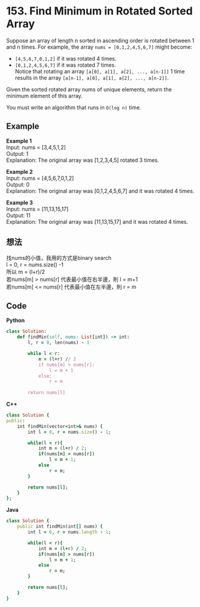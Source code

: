 # 153. Find Minimum in Rotated Sorted Array
Suppose an array of length n sorted in ascending order is rotated between 1 and n times. For example, the array `nums = [0,1,2,4,5,6,7]` might become:  

- `[4,5,6,7,0,1,2]` if it was rotated 4 times.  
- `[0,1,2,4,5,6,7]` if it was rotated 7 times.  
Notice that rotating an array `[a[0], a[1], a[2], ..., a[n-1]]` 1 time results in the array `[a[n-1], a[0], a[1], a[2], ..., a[n-2]]`.  

Given the sorted rotated array nums of unique elements, return the minimum element of this array.  

You must write an algorithm that runs in `O(log n)` time.  

 
## Example
**Example 1**  
Input: nums = [3,4,5,1,2]  
Output: 1  
Explanation: The original array was [1,2,3,4,5] rotated 3 times.  

**Example 2**  
Input: nums = [4,5,6,7,0,1,2]  
Output: 0  
Explanation: The original array was [0,1,2,4,5,6,7] and it was rotated 4 times.  

**Example 3**  
Input: nums = [11,13,15,17]  
Output: 11  
Explanation: The original array was [11,13,15,17] and it was rotated 4 times.   

## 想法
找nums的小值，我用的方式是binary search  
l = 0, r = nums.size() -1  
所以 m = (l+r)/2  
若nums[m] > nums[r] 代表最小值在右半邊，則 l = m+1  
若nums[m] <= nums[r] 代表最小值在左半邊，則 r = m  

## Code
**Python**
```ruby
class Solution:
    def findMin(self, nums: List[int]) -> int:
        l, r = 0, len(nums) - 1

        while l < r:
            m = (l+r) // 2
            if nums[m] > nums[r]:
                l = m + 1
            else:
                r = m
        
        return nums[l]
```
**C++**
```ruby
class Solution {
public:
    int findMin(vector<int>& nums) {
        int l = 0, r = nums.size() - 1;

        while(l < r){
            int m = (l+r) / 2;
            if(nums[m] > nums[r])
                l = m + 1;
            else
                r = m;
        }

        return nums[l];
    }
};
```
**Java**
```ruby
class Solution {
    public int findMin(int[] nums) {
        int l = 0, r = nums.length - 1;

        while(l < r){
            int m = (l+r) / 2;
            if(nums[m] > nums[r])
                l = m + 1;
            else
                r = m;
        }

        return nums[l];
    }
}
```
